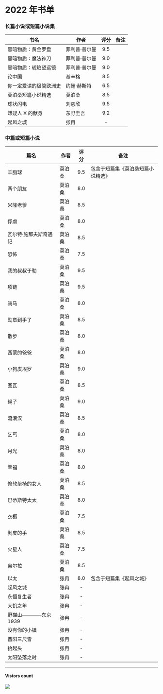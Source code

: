 # 2022 年书单

### 长篇小说或短篇小说集
| 书名 | 作者 | 评分 | 备注 |
| --- | --- | :---: | --- |
| 黑暗物质：黄金罗盘 | 菲利普·普尔曼 | 9.5 | |
| 黑暗物质：魔法神刀 | 菲利普·普尔曼 | 9.0 | |
| 黑暗物质：琥珀望远镜 | 菲利普·普尔曼 | 9.0 | |
| 论中国 | 基辛格 | 8.5 | |
| 你一定爱读的极简欧洲史 | 约翰·赫斯特 | 6.5 | |
| 莫泊桑短篇小说精选 | 莫泊桑 | 8.5 | |
| 球状闪电 | 刘慈欣 | 9.5 | |
| 嫌疑人 X 的献身 | 东野圭吾 | 9.2 | |
| 起风之城 | 张冉 | - | |

### 中篇或短篇小说
| 篇名 | 作者 | 评分 | 备注 |
| --- | --- | :---: | --- |
| 羊脂球 | 莫泊桑 | 9.5 | 包含于短篇集《莫泊桑短篇小说精选》 |
| 两个朋友 | 莫泊桑 | 8.0 | |
| 米隆老爹 | 莫泊桑 | 8.5 | |
| 俘虏 | 莫泊桑 | 8.0 | |
| 瓦尔特·施那夫斯奇遇记 | 莫泊桑 | 8.5 | |
| 恐怖 | 莫泊桑 | 7.5 | |
| 我的叔叔于勒 | 莫泊桑 | 9.5 | |
| 项链 | 莫泊桑 | 9.5 | |
| 骑马 | 莫泊桑 | 8.0 | |
| 勋章到手了 | 莫泊桑 | 8.5 | |
| 散步 | 莫泊桑 | 8.0 | |
| 西蒙的爸爸 | 莫泊桑 | 8.0 | |
| 小狗皮埃罗 | 莫泊桑 | 9.0 | |
| 图瓦 | 莫泊桑 | 8.5 | |
| 绳子 | 莫泊桑 | 9.0 | |
| 流浪汉 | 莫泊桑 | 8.5 | |
| 乞丐 | 莫泊桑 | 8.0 | |
| 月光 | 莫泊桑 | 8.0 | |
| 幸福 | 莫泊桑 | 8.0 | |
| 修软垫椅的女人 | 莫泊桑 | 8.5 | |
| 巴蒂斯特太太 | 莫泊桑 | 8.0 | |
| 衣橱 | 莫泊桑 | 7.5 | |
| 剥皮的手 | 莫泊桑 | 8.5 | |
| 火星人 | 莫泊桑 | 7.5 | |
| 奥尔拉 | 莫泊桑 | 8.5 | |
| 以太 | 张冉 | 8.0 | 包含于短篇集《起风之城》 |
| 起风之城 | 张冉 | - | |
| 永恒复生者 | 张冉 | - | |
| 大饥之年 | 张冉 | - | |
| 野猫山————东京1939 | 张冉 | - | |
| 没有你的小镇 | 张冉 | - | |
| 晋阳三尺雪 | 张冉 | - | |
| 抬起头 | 张冉 | - | |
| 太阳坠落之时 | 张冉 | - | |

-------------
#### Vistors count
<img src="https://profile-counter.glitch.me/chuxiaonan/count.svg" />
